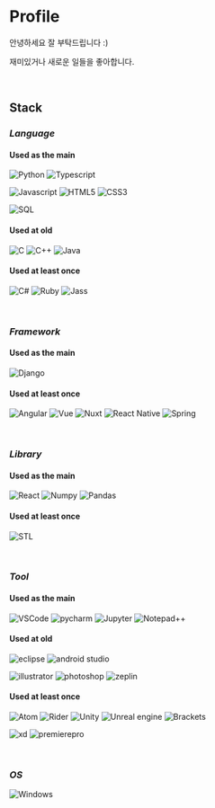 # **Profile**

안녕하세요 잘 부탁드립니다 :)

재미있거나 새로운 일들을 좋아합니다.

<br/>

## **Stack**
### *Language*
#### Used as the main
![Python](https://img.shields.io/badge/python-000000?style=for-the-badge&logo=python)
![Typescript](https://img.shields.io/badge/Typescript-000000?style=for-the-badge&logo=typescript)

![Javascript](https://img.shields.io/badge/Javascript-000000?style=for-the-badge&logo=javascript)
![HTML5](https://img.shields.io/badge/HTML5-000000?style=for-the-badge&logo=html5)
![CSS3](https://img.shields.io/badge/CSS-000000?style=for-the-badge&logo=css3)

![SQL](https://img.shields.io/badge/SQL-000000?style=for-the-badge&logo=oracle)

#### Used at old
![C](https://img.shields.io/badge/C-000000?style=for-the-badge&logo=c)
![C++](https://img.shields.io/badge/C++-000000?style=for-the-badge&logo=cplusplus)
![Java](https://img.shields.io/badge/Java-000000?style=for-the-badge&logo=openjdk)

#### Used at least once
![C#](https://img.shields.io/badge/C_Sharp-000000?style=for-the-badge&logo=csharp)
![Ruby](https://img.shields.io/badge/Ruby-000000?style=for-the-badge&logo=ruby)
![Jass](https://img.shields.io/badge/Jass-000000?style=for-the-badge)

<br/>

### *Framework*
#### Used as the main
![Django](https://img.shields.io/badge/Django-000000?style=for-the-badge&logo=django)
#### Used at least once
![Angular](https://img.shields.io/badge/Angular-000000?style=for-the-badge&logo=angular)
![Vue](https://img.shields.io/badge/Vue-000000?style=for-the-badge&logo=vuedotjs)
![Nuxt](https://img.shields.io/badge/Nuxt-000000?style=for-the-badge&logo=nuxtdotjs)
![React Native](https://img.shields.io/badge/React_Native-000000?style=for-the-badge&logo=react)
![Spring](https://img.shields.io/badge/Spring-000000?style=for-the-badge&logo=spring)

<br/>

### *Library*
#### Used as the main
![React](https://img.shields.io/badge/React-000000?style=for-the-badge&logo=react)
![Numpy](https://img.shields.io/badge/Numpy-000000?style=for-the-badge&logo=numpy)
![Pandas](https://img.shields.io/badge/Pandas-000000?style=for-the-badge&logo=pandas)
#### Used at least once
![STL](https://img.shields.io/badge/C++_STL-000000?style=for-the-badge)

<br/>

### *Tool*
#### Used as the main
![VSCode](https://img.shields.io/badge/VSCode-000000?style=for-the-badge&logo=visualstudio)
![pycharm](https://img.shields.io/badge/Pycharm-000000?style=for-the-badge&logo=pycharm)
![Jupyter](https://img.shields.io/badge/Jupyter_notebook-000000?style=for-the-badge&logo=jupyter)
![Notepad++](https://img.shields.io/badge/Notepad++-000000?style=for-the-badge&logo=notepadplusplus)

#### Used at old
![eclipse](https://img.shields.io/badge/eclipse-000000?style=for-the-badge&logo=eclipse)
![android studio](https://img.shields.io/badge/android_studio-000000?style=for-the-badge&logo=androidstudio)

![illustrator](https://img.shields.io/badge/illustrator-000000?style=for-the-badge&logo=adobeillustrator)
![photoshop](https://img.shields.io/badge/photoshop-000000?style=for-the-badge&logo=adobephotoshop)
![zeplin](https://img.shields.io/badge/zeplin-000000?style=for-the-badge)


#### Used at least once
![Atom](https://img.shields.io/badge/Atom-000000?style=for-the-badge&logo=atom)
![Rider](https://img.shields.io/badge/Rider-000000?style=for-the-badge&logo=rider)
![Unity](https://img.shields.io/badge/Unity-000000?style=for-the-badge&logo=unity)
![Unreal engine](https://img.shields.io/badge/unreal_engine-000000?style=for-the-badge&logo=unrealengine)
![Brackets](https://img.shields.io/badge/Brackets-000000?style=for-the-badge)

![xd](https://img.shields.io/badge/xd-000000?style=for-the-badge&logo=adobexd)
![premierepro](https://img.shields.io/badge/premiere_pro-000000?style=for-the-badge&logo=adobepremierepro)

<br/>

### *OS*
![Windows](https://img.shields.io/badge/Windows-000000?style=for-the-badge&logo=Windows)